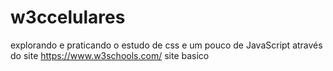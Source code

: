 # w3ccelulares

explorando e praticando o estudo de css e um pouco de JavaScript através do site https://www.w3schools.com/
site basico
